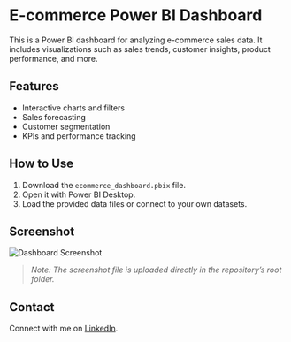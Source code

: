# E-commerce Power BI Dashboard

This is a Power BI dashboard for analyzing e-commerce sales data. It includes visualizations such as sales trends, customer insights, product performance, and more.

## Features
- Interactive charts and filters
- Sales forecasting
- Customer segmentation
- KPIs and performance tracking

## How to Use
1. Download the `ecommerce_dashboard.pbix` file.
2. Open it with Power BI Desktop.
3. Load the provided data files or connect to your own datasets.

## Screenshot
![Dashboard Screenshot](https://github.com/your-username/ecommerce-powerbi-dashboard/raw/main/Screenshot-2025-09-07-183159.png)


> *Note: The screenshot file is uploaded directly in the repository’s root folder.*

## Contact
Connect with me on [LinkedIn](https://www.linkedin.com/in/lekhraj-prajapati-15aa26273).
